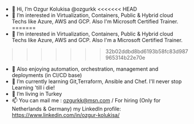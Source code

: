 - 👋 Hi, I’m Ozgur Kolukisa @ozgurkk
<<<<<<< HEAD
- 👀 I’m interested in Virtualization, Containers, Public & Hybrid cloud Techs like Azure, AWS and GCP. Also I'm Microsoft Certified Trainer.
=======
- 👀 I’m interested in Virtualization, Containers, Public & Hybrid cloud Techs like Azure, AWS and GCP. Also I'm a Microsoft Certified Trainer.
>>>>>>> 32b02ddbd8bd6193b58fc83d987965314b22e70e
- 👀 Also enjoying automation, orchestration, management and deployments (in CI/CD base)
- 🌱 I’m currently learning Git,Terraform, Ansible and Chef. I'll never stop Learning 'till i die!
- 💞️ I’m living in Turkey
- 📫 You can mail me : ozgurkk@msn.com / For hiring (Only for Netherlands & Germany) my LinkedIn profile: https://www.linkedin.com/in/ozgur-kolukisa/

<!---
ozgurkk/ozgurkk is a ✨ special ✨ repository because its `README.md` (this file) appears on your GitHub profile.
You can click the Preview link to take a look at your changes.
--->
